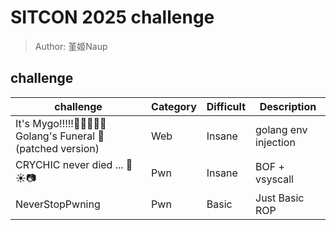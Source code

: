 # SITCON 2025 challenge
> Author: 堇姬Naup

## challenge
| challenge | Category | Difficult | Description |
|-----------|----------|-----------|-------------|
| It's Mygo!!!!!🎤🎸🎸🥁🎸 Golang's Funeral 🎹 (patched version) | Web | Insane | golang env injection |
| CRYCHIC never died ... 🌸☀️📷 | Pwn | Insane | BOF + vsyscall |
| NeverStopPwning | Pwn | Basic | Just Basic ROP |
